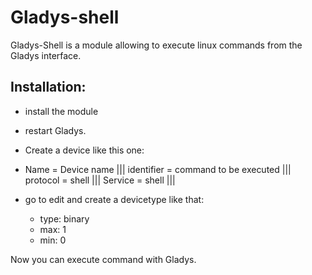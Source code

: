 # Gladys-shell

Gladys-Shell is a module allowing to execute linux commands from the Gladys interface.

## Installation:

* install the module 
* restart Gladys.
* Create a device like this one: 
 * Name = Device name ||| identifier = command to be executed ||| protocol = shell ||| Service = shell |||

* go to edit and create a devicetype like that:
    * type: binary 
    * max: 1
    * min: 0

Now you can execute command with Gladys.


